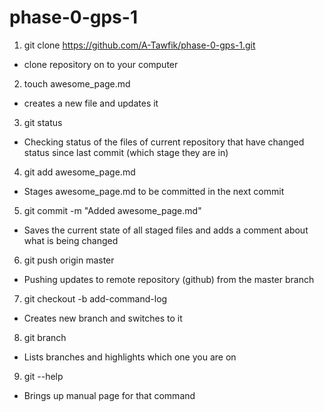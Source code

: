 # phase-0-gps-1

1. git clone https://github.com/A-Tawfik/phase-0-gps-1.git
  * clone repository on to your computer
2. touch awesome_page.md
  * creates a new file and updates it
3. git status
  * Checking status of the files of current repository that have changed status since last commit (which stage they are in)
4. git add awesome_page.md
  * Stages awesome_page.md to be committed in the next commit
5. git commit -m "Added awesome_page.md"
  * Saves the current state of all staged files and adds a comment about what is being changed
6. git push origin master
  * Pushing updates to remote repository (github) from the master branch
7. git checkout -b add-command-log
  * Creates new branch and switches to it
8. git branch
  * Lists branches and highlights which one you are on
9. git <command> --help
  * Brings up manual page for that command